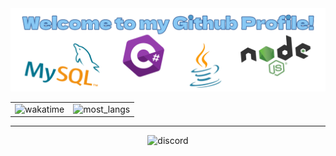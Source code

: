 <img src="./banner.png">

<table align="center">
  <tr>
    <td valign="top"><img src="https://github-readme-stats.vercel.app/api/wakatime?username=Tira&theme=tokyonight&langs_count=6&layout=compact&range=all_time" alt="wakatime"></img></td>
    <td valign="top"><img src="https://github-readme-stats.vercel.app/api/top-langs/?username=TiranexDev&theme=tokyonight&langs_count=2" alt="most_langs"></img></td>
  </tr>
</table>

<hr></hr>

<div align="center">
    <img src="https://discord.c99.nl/widget/theme-4/572355330143682561.png" alt="discord"></img>
</div>
